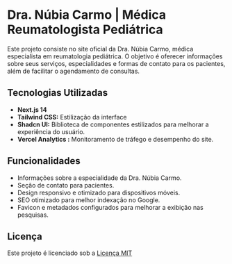 # Dra. Núbia Carmo | Médica Reumatologista Pediátrica

Este projeto consiste no site oficial da Dra. Núbia Carmo, médica especialista em reumatologia pediátrica. O objetivo é oferecer informações sobre seus serviços, especialidades e formas de contato para os pacientes, além de facilitar o agendamento de consultas.


## Tecnologias Utilizadas


- **Next.js 14**
- **Tailwind CSS:** Estilização da interface
- **Shadcn UI:** Biblioteca de componentes estilizados para melhorar a experiência do usuário.
- **Vercel Analytics :**  Monitoramento de tráfego e desempenho do site.

## Funcionalidades 

- Informações sobre a especialidade da Dra. Núbia Carmo.
- Seção de contato para pacientes.
- Design responsivo e otimizado para dispositivos móveis.
- SEO otimizado para melhor indexação no Google.
- Favicon e metadados configurados para melhorar a exibição nas pesquisas.


## Licença

Este projeto é licenciado sob a [Licença MIT](https://choosealicense.com/licenses/mit/)

